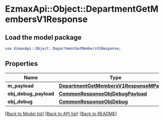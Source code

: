 # EzmaxApi::Object::DepartmentGetMembersV1Response

## Load the model package
```perl
use EzmaxApi::Object::DepartmentGetMembersV1Response;
```

## Properties
Name | Type | Description | Notes
------------ | ------------- | ------------- | -------------
**m_payload** | [**DepartmentGetMembersV1ResponseMPayload**](DepartmentGetMembersV1ResponseMPayload.md) |  | 
**obj_debug_payload** | [**CommonResponseObjDebugPayload**](CommonResponseObjDebugPayload.md) |  | [optional] 
**obj_debug** | [**CommonResponseObjDebug**](CommonResponseObjDebug.md) |  | [optional] 

[[Back to Model list]](../README.md#documentation-for-models) [[Back to API list]](../README.md#documentation-for-api-endpoints) [[Back to README]](../README.md)


